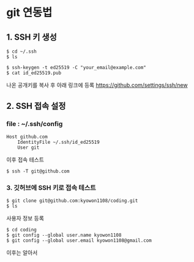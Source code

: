 # git 연동법
## 1. SSH 키 생성
```
$ cd ~/.ssh
$ ls

$ ssh-keygen -t ed25519 -C "your_email@example.com"
$ cat id_ed25519.pub
```
나온 공개키를 복사 후 아래 링크에 등록
https://github.com/settings/ssh/new

## 2. SSH 접속 설정
### file : ~/.ssh/config
```
Host github.com
 	IdentityFile ~/.ssh/id_ed25519
	User git
```
이후 접속 테스트
```  
$ ssh -T git@github.com
```
### 3. 깃허브에 SSH 키로 접속 테스트
```
$ git clone git@github.com:kyowon1108/coding.git
$ ls
```
사용자 정보 등록
```
$ cd coding
$ git config --global user.name kyowon1108
$ git config --global user.email kyowon1108@gmail.com
```

이후는 알아서